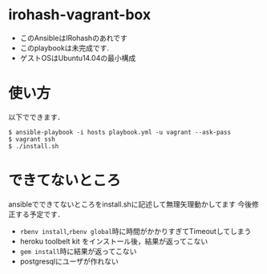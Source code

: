 # irohash-vagrant-box

- このAnsibleはIRohashのあれです
- このplaybookは未完成です.
- ゲストOSはUbuntu14.04の最小構成

# 使い方

以下でできます．
```
$ ansible-playbook -i hosts playbook.yml -u vagrant --ask-pass
$ vagrant ssh
$ ./install.sh
```


# できてないところ

ansibleでできてないところをinstall.shに記述して無理矢理動かしてます
今後修正する予定です．
- `rbenv install`,`rbenv global`時に時間がかかりすぎてTimeoutしてしまう
- heroku toolbelt kit をインストール後，結果が返ってこない
- `gem install`時に結果が返ってこない
- postgresqlにユーザが作れない
